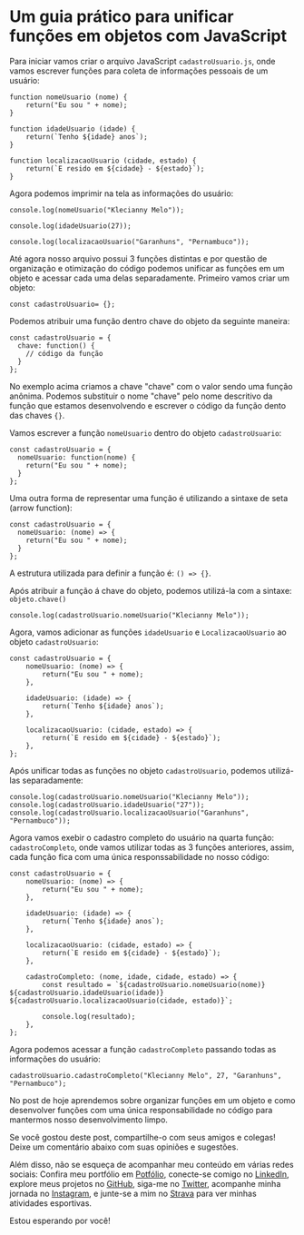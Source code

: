 # Um guia prático para unificar funções em objetos com JavaScript

Para iniciar vamos criar o arquivo JavaScript `cadastroUsuario.js`, onde vamos escrever funções para coleta de informações pessoais de um usuário:

```
function nomeUsuario (nome) {
    return("Eu sou " + nome);
}

function idadeUsuario (idade) {
    return(`Tenho ${idade} anos`);
}

function localizacaoUsuario (cidade, estado) {
    return(`E resido em ${cidade} - ${estado}`);
}
```

Agora podemos imprimir na tela as informações do usuário:

```
console.log(nomeUsuario("Klecianny Melo"));

console.log(idadeUsuario(27));

console.log(localizacaoUsuario("Garanhuns", "Pernambuco"));
```

Até agora nosso arquivo possui 3 funções distintas e por questão de organização e otimização do código podemos unificar as funções em um objeto e acessar cada uma delas separadamente. Primeiro vamos criar um objeto:

```
const cadastroUsuario= {};
```

Podemos atribuir uma função dentro chave do objeto da seguinte maneira:

```
const cadastroUsuario = {
  chave: function() {
    // código da função
  }
};
```

No exemplo acima criamos a chave "chave" com o valor sendo uma função anônima. Podemos substituir o nome "chave" pelo nome descritivo da função que estamos desenvolvendo e escrever o código da função dento das chaves `{}`.

Vamos escrever a função `nomeUsuario` dentro do objeto `cadastroUsuario`:

```
const cadastroUsuario = {
  nomeUsuario: function(nome) {
    return("Eu sou " + nome);
  }
};
```

Uma outra forma de representar uma função é utilizando a sintaxe de seta (arrow function):

```
const cadastroUsuario = {
  nomeUsuario: (nome) => {
    return("Eu sou " + nome);
  }
};
```

A estrutura utilizada para definir a função é: `() => {}`.

Após atribuir a função á chave do objeto, podemos utilizá-la com a sintaxe: `objeto.chave()`

```
console.log(cadastroUsuario.nomeUsuario("Klecianny Melo"));
```

Agora, vamos adicionar as funções `idadeUsuario` e `LocalizacaoUsuario` ao objeto `cadastroUsuario`:

```
const cadastroUsuario = {
    nomeUsuario: (nome) => {
        return("Eu sou " + nome);
    },

    idadeUsuario: (idade) => {
        return(`Tenho ${idade} anos`);
    },

    localizacaoUsuario: (cidade, estado) => {
        return(`E resido em ${cidade} - ${estado}`);
    },
};
```

Após unificar todas as funções no objeto `cadastroUsuario`, podemos utilizá-las separadamente:

```
console.log(cadastroUsuario.nomeUsuario("Klecianny Melo"));
console.log(cadastroUsuario.idadeUsuario("27"));
console.log(cadastroUsuario.localizacaoUsuario("Garanhuns", "Pernambuco"));
```

Agora vamos exebir o cadastro completo do usuário na quarta função: `cadastroCompleto`, onde vamos utilizar todas as 3 funções anteriores, assim, cada função fica com uma única responssabilidade no nosso código:

```
const cadastroUsuario = {
    nomeUsuario: (nome) => {
        return("Eu sou " + nome);
    },

    idadeUsuario: (idade) => {
        return(`Tenho ${idade} anos`);
    },

    localizacaoUsuario: (cidade, estado) => {
        return(`E resido em ${cidade} - ${estado}`);
    },

    cadastroCompleto: (nome, idade, cidade, estado) => {
        const resultado = `${cadastroUsuario.nomeUsuario(nome)} ${cadastroUsuario.idadeUsuario(idade)} ${cadastroUsuario.localizacaoUsuario(cidade, estado)}`;

        console.log(resultado);
    },
};
```

Agora podemos acessar a função `cadastroCompleto` passando todas as informações do usuário:

```
cadastroUsuario.cadastroCompleto("Klecianny Melo", 27, "Garanhuns", "Pernambuco");
```

No post de hoje aprendemos sobre organizar funções em um objeto e como desenvolver funções com uma única responsabilidade no código para mantermos nosso desenvolvimento limpo.

Se você gostou deste post, compartilhe-o com seus amigos e colegas! Deixe um comentário abaixo com suas opiniões e sugestões.

Além disso, não se esqueça de acompanhar meu conteúdo em várias redes sociais: Confira meu portfólio em [Potfólio](https://kleciannymelo.vercel.app/), conecte-se comigo no [LinkedIn](https://www.linkedin.com/in/kecbm/), explore meus projetos no [GitHub](https://github.com/Kecbm), siga-me no [Twitter](https://twitter.com/Kecbm), acompanhe minha jornada no [Instagram](https://www.instagram.com/kecbm/), e junte-se a mim no [Strava](https://www.strava.com/athletes/kecbm) para ver minhas atividades esportivas. 

Estou esperando por você!